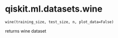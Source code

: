 # qiskit.ml.datasets.wine



`wine(training_size, test_size, n, plot_data=False)`

returns wine dataset
